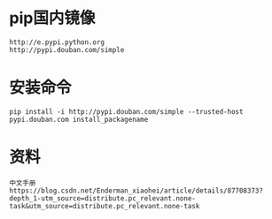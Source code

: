 # pip国内镜像
    http://e.pypi.python.org
    http://pypi.douban.com/simple
# 安装命令
    pip install -i http://pypi.douban.com/simple --trusted-host pypi.douban.com install_packagename
# 资料
    中文手册 https://blog.csdn.net/Enderman_xiaohei/article/details/87708373?depth_1-utm_source=distribute.pc_relevant.none-task&utm_source=distribute.pc_relevant.none-task
